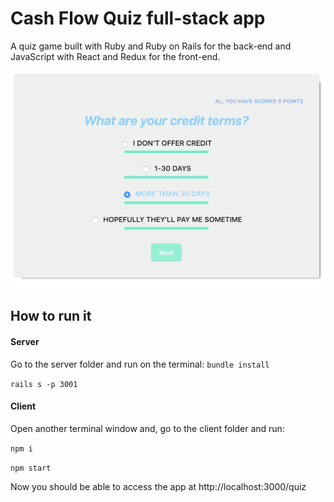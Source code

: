 # Cash Flow Quiz full-stack app

A quiz game built with Ruby and Ruby on Rails for the back-end and JavaScript with React and Redux for the front-end.

![Cash Flow Quiz](/readme_images/app_sample.png)

## How to run it

#### Server

Go to the server folder and run on the terminal:
```bundle install ```

```rails s -p 3001 ```

#### Client

Open another terminal window and, go to the client folder and run:

```npm i ```

```npm start ```

Now you should be able to access the app at http://localhost:3000/quiz


